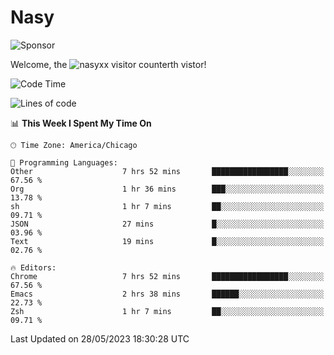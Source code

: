 # Nasy

<!--
<p align="center">
<img height="200" src="https://github-readme-stats.vercel.app/api?username=nasyxx&count_private=true&show_icons=true&theme=dracula&include_all_commits=true"/>
<img height="200" src="https://github-readme-stats.vercel.app/api/top-langs/?username=nasyxx&theme=dracula&hide=html,jupyter+notebook&count_private=true&show_icons=true"/>
</p>

  
----------------
-->

![Sponsor](https://img.shields.io/static/v1.svg?label=Sponsor&message=%E2%9D%A4&logo=GitHub&style=flat&color=pink)
 
Welcome, the ![nasyxx visitor counter](https://count.getloli.com/get/@nasyxx?theme=rule34)th vistor!
 
<!--START_SECTION:waka-->
![Code Time](http://img.shields.io/badge/Code%20Time-3%2C545%20hrs%201%20min-blue)

![Lines of code](https://img.shields.io/badge/From%20Hello%20World%20I%27ve%20Written-6.2%20million%20lines%20of%20code-blue)

📊 **This Week I Spent My Time On** 

```text
🕑︎ Time Zone: America/Chicago

💬 Programming Languages: 
Other                    7 hrs 52 mins       █████████████████░░░░░░░░   67.56 % 
Org                      1 hr 36 mins        ███░░░░░░░░░░░░░░░░░░░░░░   13.78 % 
sh                       1 hr 7 mins         ██░░░░░░░░░░░░░░░░░░░░░░░   09.71 % 
JSON                     27 mins             █░░░░░░░░░░░░░░░░░░░░░░░░   03.96 % 
Text                     19 mins             █░░░░░░░░░░░░░░░░░░░░░░░░   02.76 % 

🔥 Editors: 
Chrome                   7 hrs 52 mins       █████████████████░░░░░░░░   67.56 % 
Emacs                    2 hrs 38 mins       ██████░░░░░░░░░░░░░░░░░░░   22.73 % 
Zsh                      1 hr 7 mins         ██░░░░░░░░░░░░░░░░░░░░░░░   09.71 % 
```


 Last Updated on 28/05/2023 18:30:28 UTC
<!--END_SECTION:waka-->

<!-- ![visitors](https://visitor-badge.laobi.icu/badge?page_id=nasyxx.nasyxx) -->
